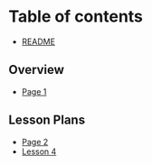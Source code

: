 # Table of contents

* [README](README.md)

## Overview

* [Page 1](overview/page-1.md)

## Lesson Plans

* [Page 2](lesson-plans/page-2.md)
* [Lesson 4](lesson-plans/lesson-4.md)
